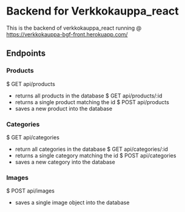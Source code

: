 # Backend for Verkkokauppa_react

This is the backend of verkkokauppa_react running @ https://verkkokauppa-bgf-front.herokuapp.com/

## Endpoints

### Products
$ GET api/products
- returns all products in the database
$ GET api/products/:id
- returns a single product matching the id
$ POST api/products
- saves a new product into the database 

### Categories
$ GET api/categories 
- return all categories in the database
$ GET api/categories/:id
- returns a single category matching the id
$ POST api/categories 
- saves a new category into the database

### Images
$ POST api/images
- saves a single image object into the database
